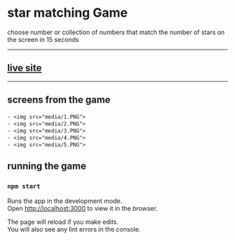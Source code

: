 # star matching Game
<p>choose number or collection of numbers that match the number of stars on the screen in 15 seconds</p>
<hr>

## [live site](https://ahmedeid1.github.io/react_StarMatch/)

---

## screens from the game


    - <img src="media/1.PNG">
    - <img src="media/2.PNG">
    - <img src="media/3.PNG">
    - <img src="media/4.PNG">
    - <img src="media/5.PNG">

## running the game
### `npm start`

Runs the app in the development mode.<br />
Open [http://localhost:3000](http://localhost:3000) to view it in the browser.

The page will reload if you make edits.<br />
You will also see any lint errors in the console.

